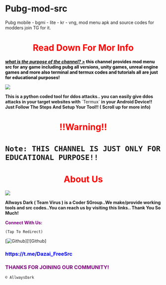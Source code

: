 # Pubg-mod-src
Pubg mobile - bgmi - lite - kr - vng, mod menu apk and source codes for modders join TG for it.
<h1 style="color:red" align="center">Read Down For Mor Info</h1>
<div>
<p style="color:black"><b><i><u>what is the purpose of the channel? ></u></i> this channel provides mod menu src for any game including pubg all versions, unity games, unreal engine games and more also terminal and termux codes and tutorials all are just for educational purposes!</b></p>
<img src="https://cdn.discordapp.com/attachments/870740780938047520/870740893093724240/20210731_005139.jpg">
<p style="color:80% black"><b>This is a python coded tool for ddos attacks.. you can easily give ddos attacks in your target websites with</b> `Termux` <b>in your Android Device!! Just Follow The Steps And Setup Your Tool!! ( Scroll up for more info) </b> 
<br>
<h1 align="center" style="color:red">!!Warning!! <h1>

`Note: THIS CHANNEL IS JUST ONLY FOR EDUCATIONAL PURPOSE!!`

<h1 style="color:red" align="center"> About Us </h1>

<img src="https://cdn.discordapp.com/attachments/870740780938047520/871007159150837820/20210610_164346.jpg">

<p><b>Allways Dark ( Team Virus ) is a Coder SGroup..We make/provide working tools and src codes..You can reach us by visiting this links.. Thank You So Much!</b></p>

<p style="color:purple"><b>Connect With Us:</b></p>

``(Tap To Redirect)``


[![Github](https://img.shields.io/badge/TELEGRAM-TgGroup-orange?style=for-the-badge&logo=telegram)][![Github]
<h3 style="color:blue">https://t.me/Dazai_FreeSrc</h3>

<h3 style="color:purple"> THANKS FOR JOINING OUR COMMUNITY!</h3>

``© AllwaysDark``

